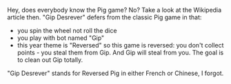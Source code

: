 Hey, does everybody know the Pig game? No? Take a look at the Wikipedia article then. "Gip Desrever" defers from the classic Pig game in that:
- you spin the wheel not roll the dice
- you play with bot named "Gip"
- this year theme is "Reversed" so this game is reversed: you don't collect points  - you steal them from Gip. And Gip will steal from you. The goal is to clean out Gip totally. 

"Gip Desrever" stands for Reversed Pig in either French or Chinese, I forgot.